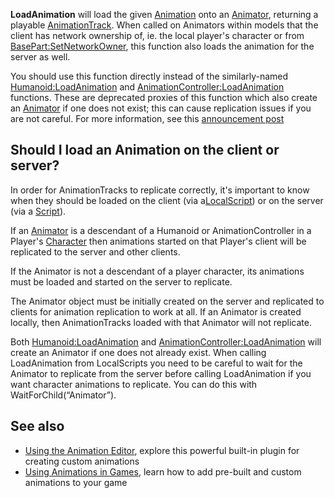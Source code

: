 **LoadAnimation** will load the given [Animation](https://developer.roblox.com/en-us/api-reference/class/Animation) onto an [Animator](https://developer.roblox.com/en-us/api-reference/class/Animator), returning a playable [AnimationTrack](https://developer.roblox.com/en-us/api-reference/class/AnimationTrack). When called on Animators within models that the client has network ownership of, ie. the local player's character or from [BasePart:SetNetworkOwner](https://developer.roblox.com/en-us/api-reference/function/BasePart/SetNetworkOwner), this function also loads the animation for the server as well.

You should use this function directly instead of the similarly-named [Humanoid:LoadAnimation](https://developer.roblox.com/en-us/api-reference/function/Humanoid/LoadAnimation) and [AnimationController:LoadAnimation](https://developer.roblox.com/en-us/api-reference/function/AnimationController/LoadAnimation) functions. These are deprecated proxies of this function which also create an [Animator](https://developer.roblox.com/en-us/api-reference/class/Animator) if one does not exist; this can cause replication issues if you are not careful. For more information, see this [announcement post](https://devforum.roblox.com/t/deprecating-loadanimation-on-humanoid-and-animationcontroller/857129)

Should I load an Animation on the client or server?
---------------------------------------------------

In order for AnimationTracks to replicate correctly, it's important to know when they should be loaded on the client (via a[LocalScript](https://developer.roblox.com/en-us/api-reference/class/LocalScript)) or on the server (via a [Script](https://developer.roblox.com/en-us/api-reference/class/Script)).

If an [Animator](https://developer.roblox.com/en-us/api-reference/class/Animator) is a descendant of a Humanoid or AnimationController in a Player's [Character](https://developer.roblox.com/en-us/api-reference/property/Player/Character) then animations started on that Player's client will be replicated to the server and other clients.

If the Animator is not a descendant of a player character, its animations must be loaded and started on the server to replicate.

The Animator object must be initially created on the server and replicated to clients for animation replication to work at all. If an Animator is created locally, then AnimationTracks loaded with that Animator will not replicate.

Both [Humanoid:LoadAnimation](https://developer.roblox.com/en-us/api-reference/function/Humanoid/LoadAnimation) and [AnimationController:LoadAnimation](https://developer.roblox.com/en-us/api-reference/function/AnimationController/LoadAnimation) will create an Animator if one does not already exist. When calling LoadAnimation from LocalScripts you need to be careful to wait for the Animator to replicate from the server before calling LoadAnimation if you want character animations to replicate. You can do this with WaitForChild(“Animator”).

See also
--------

*   [Using the Animation Editor](https://developer.roblox.com/articles/using-animation-editor), explore this powerful built-in plugin for creating custom animations
*   [Using Animations in Games](https://developer.roblox.com/articles/using-animations-in-games), learn how to add pre-built and custom animations to your game
